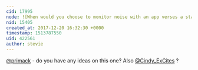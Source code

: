 ```yaml
---
cid: 17995
node: ![When would you choose to monitor noise with an app verses a stand alone monitor? ](../notes/stevie/12-20-2017/when-would-you-choose-to-monitor-noise-with-an-app-verses-a-stand-alone-monitor)
nid: 15405
created_at: 2017-12-20 16:32:30 +0000
timestamp: 1513787550
uid: 422561
author: stevie
---
```


[@primack](/profile/primack) - do you have any ideas on this one? Also [@Cindy_ExCites](/profile/Cindy_ExCites) ?